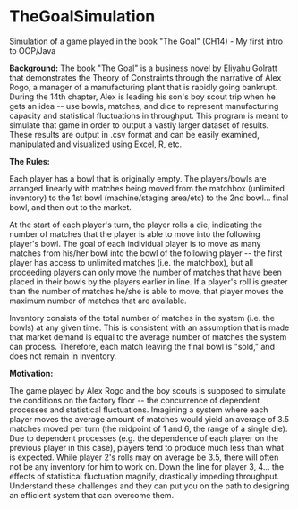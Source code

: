 # TheGoalSimulation
Simulation of a game played in the book "The Goal" (CH14) - My first intro to OOP/Java


<b>Background:</b>
The book "The Goal" is a business novel by Eliyahu Golratt that demonstrates the Theory of Constraints through the narrative of Alex Rogo, a manager of a manufacturing plant that is rapidly going bankrupt. During the 14th chapter, Alex is leading his son's boy scout trip when he gets an idea -- use bowls, matches, and dice to represent manufacturing capacity and statistical fluctuations in throughput. This program is meant to simulate that game in order to output a vastly larger dataset of results. These results are output in .csv format and can be easily examined, manipulated and visualized using Excel, R, etc.

<b>The Rules:</b>

Each player has a bowl that is originally empty. The players/bowls are arranged linearly with matches being moved from the matchbox (unlimited inventory) to the 1st bowl (machine/staging area/etc) to the 2nd bowl... final bowl, and then out to the market. 

At the start of each player's turn, the player rolls a die, indicating the number of matches that the player is able to move into the following player's bowl. The goal of each individual player is to move as many matches from his/her bowl into the bowl of the following player -- the first player has access to unlimited matches (i.e. the matchbox), but all proceeding players can only move the number of matches that have been placed in their bowls by the players earlier in line. If a player's roll is greater than the number of matches he/she is able to move, that player moves the maximum number of matches that are available.

Inventory consists of the total number of matches in the system (i.e. the bowls) at any given time. This is consistent with an assumption that is made that market demand is equal to the average number of matches the system can process. Therefore, each match leaving the final bowl is "sold," and does not remain in inventory.

<b>Motivation:</b>

The game played by Alex Rogo and the boy scouts is supposed to simulate the conditions on the factory floor -- the concurrence of dependent processes and statistical fluctuations. Imagining a system where each player moves the average amount of matches would yield an average of 3.5 matches moved per turn (the midpoint of 1 and 6, the range of a single die). Due to dependent processes (e.g. the dependence of each player on the previous player in this case), players tend to produce much less than what is expected. While player 2's rolls may on average be 3.5, there will often not be any inventory for him to work on. Down the line for player 3, 4... the effects of statistical fluctuation magnify, drastically impeding throughput. Understand these challenges and they can put you on the path to designing an efficient system that can overcome them.



